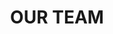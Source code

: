 ---
title: OUR TEAM
persons:
  - name: Tran Le
    avatar: https://cutt.ly/Owpgbw5
    fb: https://www.facebook.com/tran2403
    github: https://github.com/TranLe2403
    email: mailto:tratran.0324@gmail.com
    description: 
  - name: Vu Dao
    avatar: https://cutt.ly/TwpgbcE
    fb: https://www.facebook.com/anhvudao17
    github: https://github.com/greengrass17
    email: mailto:anhvudao17@gmail.com
    description: Not even sure what my role is
  - name: Quan Dao
    avatar: https://cutt.ly/Xwpgvdt
    fb: https://www.facebook.com/dendimaniac
    github: https://github.com/dendimaniac
    email: mailto:daq30899@gmail.com
    description: Making some broken ass games
---